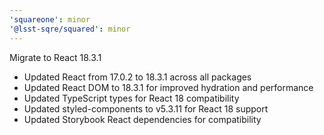 ```yaml
---
'squareone': minor
'@lsst-sqre/squared': minor
---
```


Migrate to React 18.3.1

- Updated React from 17.0.2 to 18.3.1 across all packages
- Updated React DOM to 18.3.1 for improved hydration and performance
- Updated TypeScript types for React 18 compatibility
- Updated styled-components to v5.3.11 for React 18 support
- Updated Storybook React dependencies for compatibility
